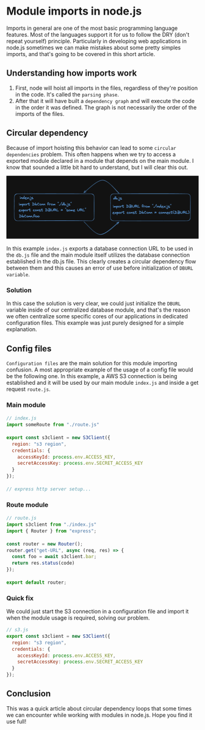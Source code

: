 # Module imports in node.js

Imports in general are one of the most basic programming language features.
Most of the languages support it for us to follow the DRY (don't repeat yourself) principle.
Particularly in developing web applications in node.js sometimes we can make mistakes
about some pretty simples imports, and that's going to be covered in this short article.

## Understanding how imports work

1. First, node will hoist all imports in the files, regardless of they're position in
   the code. It's called the `parsing phase`.
2. After that it will have built a `dependency graph` and will execute the code
   in the order it was defined. The graph is not necessarily the order of the imports of the
   files.

## Circular dependency

Because of import hoisting this behavior can lead to some `circular dependencies`
problem. This often happens when we try to access a exported module declared in a module
that depends on the main module. I know that sounded a little bit hard to
understand, but I will clear this out.

![drawing of circular dependency](imgs/circular.png)

In this example `index.js` exports a database connection URL to be used in the
`db.js` file and the main module itself utilizes the database connection
established in the db.js file. This clearly creates a circular dependency flow between
them and this causes an error of use before initialization of `DBURL variable`.

### Solution

In this case the solution is very clear, we could just initialize the `DBURL`
variable inside of our centralized database module, and that's the reason we
often centralize some specific cores of our applications in dedicated
configuration files. This example was just purely designed for a simple explanation.

## Config files

`Configuration files` are the main solution for this module importing confusion.
A most appropriate example of the usage of a config file would be the following one.
In this example, a AWS S3 connection is being established and it will be used by
our main module `index.js` and inside a get request `route.js`.

### Main module

```JavaScript
// index.js
import someRoute from "./route.js"

export const s3client = new S3Client({
  region: "s3 region",
  credentials: {
    accessKeyId: process.env.ACCESS_KEY,
    secretAccessKey: process.env.SECRET_ACCESS_KEY
  }
});

// express http server setup...
```

### Route module

```JavaScript
// route.js
import s3client from "./index.js"
import { Router } from "express";

const router = new Router();
router.get("get-URL", async (req, res) => {
  const foo = await s3client.bar;
  return res.status(code)
});

export default router;
```

### Quick fix

We could just start the S3 connection in a configuration file and import it
when the module usage is required, solving our problem.

```JavaScript
// s3.js
export const s3client = new S3Client({
  region: "s3 region",
  credentials: {
    accessKeyId: process.env.ACCESS_KEY,
    secretAccessKey: process.env.SECRET_ACCESS_KEY
  }
});
```

## Conclusion

This was a quick article about circular dependency loops that some times we can
encounter while working with modules in node.js. Hope you find it use full!
